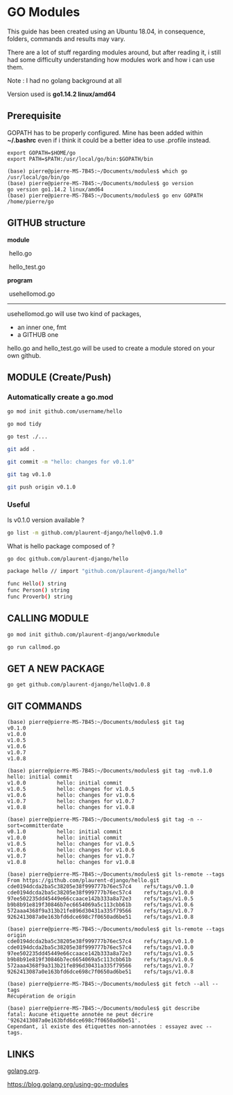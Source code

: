 # GO Modules

This guide has been created using an Ubuntu 18.04, in consequence, folders, commands and results may vary.

There are a lot of stuff regarding modules around, but after reading it, i still had some difficulty understanding how modules work and how i can use them.

Note : I had no golang background at all

Version used is **go1.14.2 linux/amd64**

## Prerequisite

GOPATH has to be properly configured. Mine has been added within **~/.bashrc** even if i think it could be a better idea to use .profile instead.

```
export GOPATH=$HOME/go
export PATH=$PATH:/usr/local/go/bin:$GOPATH/bin
```

```
(base) pierre@pierre-MS-7B45:~/Documents/modules$ which go
/usr/local/go/bin/go
(base) pierre@pierre-MS-7B45:~/Documents/modules$ go version
go version go1.14.2 linux/amd64
(base) pierre@pierre-MS-7B45:~/Documents/modules$ go env GOPATH
/home/pierre/go
```



## GITHUB structure

**module**

​	hello.go

​	hello_test.go

**program**

​	usehellomod.go	

------

usehellomod.go will use two kind of packages,

- an inner one, fmt
- a GITHUB one

hello.go and hello_test.go will be used to create a module stored on your own github.



## MODULE (Create/Push)

### Automatically create a go.mod

```bash
go mod init github.com/username/hello

go mod tidy

go test ./...

git add .

git commit -m "hello: changes for v0.1.0"

git tag v0.1.0

git push origin v0.1.0
```



### Useful

Is v0.1.0 version available ?

```bash
go list -m github.com/plaurent-django/hello@v0.1.0
```

What is hello package composed of ?

```bash
go doc github.com/plaurent-django/hello
```

```bash
package hello // import "github.com/plaurent-django/hello"

func Hello() string
func Person() string
func Proverb() string
```



## CALLING MODULE

```bash
go mod init github.com/plaurent-django/workmodule

go run callmod.go
```

## GET A NEW PACKAGE

```
go get github.com/plaurent-django/hello@v1.0.8
```

## GIT COMMANDS

```
(base) pierre@pierre-MS-7B45:~/Documents/modules$ git tag
v0.1.0
v1.0.0
v1.0.5
v1.0.6
v1.0.7
v1.0.8

(base) pierre@pierre-MS-7B45:~/Documents/modules$ git tag -nv0.1.0          hello: initial commit
v1.0.0          hello: initial commit
v1.0.5          hello: changes for v1.0.5
v1.0.6          hello: changes for v1.0.6
v1.0.7          hello: changes for v1.0.7
v1.0.8          hello: changes for v1.0.8

(base) pierre@pierre-MS-7B45:~/Documents/modules$ git tag -n --sort=committerdate
v0.1.0          hello: initial commit
v1.0.0          hello: initial commit
v1.0.5          hello: changes for v1.0.5
v1.0.6          hello: changes for v1.0.6
v1.0.7          hello: changes for v1.0.7
v1.0.8          hello: changes for v1.0.8

(base) pierre@pierre-MS-7B45:~/Documents/modules$ git ls-remote --tags
From https://github.com/plaurent-django/hello.git
cde0194dcda2ba5c38205e38f999777b76ec57c4	refs/tags/v0.1.0
cde0194dcda2ba5c38205e38f999777b76ec57c4	refs/tags/v1.0.0
97ee502235dd45449e66ccaace142b333a8a72e3	refs/tags/v1.0.5
b9b8b91e819f30846b7ec6654069a5c113cbb61b	refs/tags/v1.0.6
572aaa4368f9a313b21fe896d30431a335f79566	refs/tags/v1.0.7
9262413087a0e163bfd6dce698c7f0650ad6be51	refs/tags/v1.0.8

(base) pierre@pierre-MS-7B45:~/Documents/modules$ git ls-remote --tags origin
cde0194dcda2ba5c38205e38f999777b76ec57c4	refs/tags/v0.1.0
cde0194dcda2ba5c38205e38f999777b76ec57c4	refs/tags/v1.0.0
97ee502235dd45449e66ccaace142b333a8a72e3	refs/tags/v1.0.5
b9b8b91e819f30846b7ec6654069a5c113cbb61b	refs/tags/v1.0.6
572aaa4368f9a313b21fe896d30431a335f79566	refs/tags/v1.0.7
9262413087a0e163bfd6dce698c7f0650ad6be51	refs/tags/v1.0.8

(base) pierre@pierre-MS-7B45:~/Documents/modules$ git fetch --all --tags
Récupération de origin

(base) pierre@pierre-MS-7B45:~/Documents/modules$ git describe
fatal: Aucune étiquette annotée ne peut décrire '9262413087a0e163bfd6dce698c7f0650ad6be51'.
Cependant, il existe des étiquettes non-annotées : essayez avec --tags.
```

## LINKS

[golang.org](https://golang.org/doc/code.html).

https://blog.golang.org/using-go-modules
